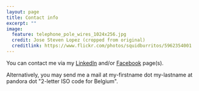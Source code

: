 ```yaml
---
layout: page
title: Contact info
excerpt: ""
image:
  feature: telephone_pole_wires_1024x256.jpg
  credit: Jose Steven Lopez (cropped from original)
  creditlink: https://www.flickr.com/photos/squidburritos/5962354001
---
```


You can contact me via my [LinkedIn][linkedin] and/or [Facebook][facebook] page(s).

Alternatively, you may send me a mail at my-firstname dot my-lastname at pandora dot "2-letter ISO code for Belgium".

[linkedin]: https://www.linkedin.com/in/fdurant
[facebook]: https://www.facebook.com/frederik.durant.7
